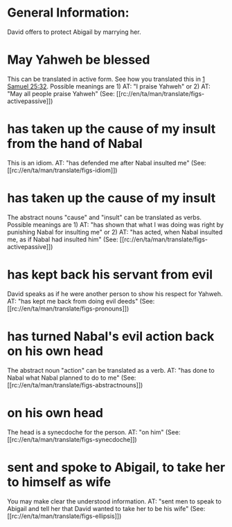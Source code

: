# General Information:

David offers to protect Abigail by marrying her.

# May Yahweh be blessed

This can be translated in active form. See how you translated this in [1 Samuel 25:32](./32.md). Possible meanings are 1) AT: "I praise Yahweh" or 2) AT: "May all people praise Yahweh" (See: [[rc://en/ta/man/translate/figs-activepassive]])

# has taken up the cause of my insult from the hand of Nabal

This is an idiom. AT: "has defended me after Nabal insulted me" (See: [[rc://en/ta/man/translate/figs-idiom]])

# has taken up the cause of my insult

The abstract nouns "cause" and "insult" can be translated as verbs. Possible meanings are 1) AT: "has shown that what I was doing was right by punishing Nabal for insulting me" or 2) AT: "has acted, when Nabal insulted me, as if Nabal had insulted him" (See: [[rc://en/ta/man/translate/figs-activepassive]])

# has kept back his servant from evil

David speaks as if he were another person to show his respect for Yahweh. AT: "has kept me back from doing evil deeds" (See: [[rc://en/ta/man/translate/figs-pronouns]])

# has turned Nabal's evil action back on his own head

The abstract noun "action" can be translated as a verb. AT: "has done to Nabal what Nabal planned to do to me" (See: [[rc://en/ta/man/translate/figs-abstractnouns]])

# on his own head

The head is a synecdoche for the person. AT: "on him" (See: [[rc://en/ta/man/translate/figs-synecdoche]])

# sent and spoke to Abigail, to take her to himself as wife

You may make clear the understood information. AT: "sent men to speak to Abigail and tell her that David wanted to take her to be his wife" (See: [[rc://en/ta/man/translate/figs-ellipsis]])